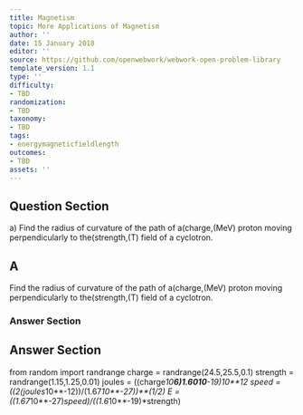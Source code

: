 ```yaml
---
title: Magnetism
topic: More Applications of Magnetism
author: ''
date: 15 January 2018
editor: ''
source: https://github.com/openwebwork/webwork-open-problem-library
template_version: 1.1
type: ''
difficulty:
- TBD
randomization:
- TBD
taxonomy:
- TBD
tags:
- energymagneticfieldlength
outcomes:
- TBD
assets: ''
---
```


## Question Section 

a) Find the radius of curvature of the path of a(charge,(MeV) proton moving perpendicularly to the(strength,(T) field of a cyclotron.

## A
Find the radius of curvature of the path of a(charge,(MeV) proton moving perpendicularly to the(strength,(T) field of a cyclotron.
### Answer Section


## Answer Section

from random import randrange
charge = randrange(24.5,25.5,0.1)
strength = randrange(1.15,1.25,0.01)
joules = ((charge*10**6)*1.60*10**-19)*10**12
speed = ((2*(joules*10**-12))/(1.67*10**-27))**(1/2)
E = ((1.67*10**-27)*speed)/((1.6*10**-19)*strength)